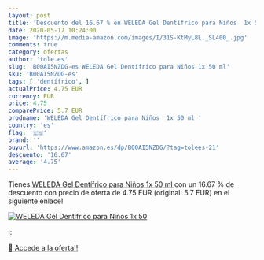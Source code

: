 ```yaml
---
layout: post
title: 'Descuento del 16.67 % en WELEDA Gel Dentífrico para Niños  1x 50 '
date: 2020-05-17 10:24:00
image: 'https://m.media-amazon.com/images/I/31S-KtMyL8L._SL400_.jpg'
comments: true
category: ofertas
author: 'tole.es'
slug: 'B00AI5NZDG-es WELEDA Gel Dentífrico para Niños 1x 50 ml'
sku: 'B00AI5NZDG-es'
tags: [ 'dentífrico', ]
actualPrice: 4.75 EUR
currency: EUR
price: 4.75
comparePrice: 5.7 EUR
prodname: 'WELEDA Gel Dentífrico para Niños  1x 50 ml '
country: 'es'
flag: '🇪🇸'
brand: ''
buyurl: 'https://www.amazon.es/dp/B00AI5NZDG/?tag=tolees-21'
descuento: '16.67'
average: '4.75'
---
```


Tienes [WELEDA Gel Dentífrico para Niños  1x 50 ml ](https://www.amazon.es/dp/B00AI5NZDG/?tag=tolees-21) con un 16.67 % de descuento con precio de oferta de 4.75 EUR (original: 5.7 EUR) en el siguiente enlace!

[![WELEDA Gel Dentífrico para Niños  1x 50 ](https://m.media-amazon.com/images/I/31S-KtMyL8L._SL400_.jpg)](https://www.amazon.es/dp/B00AI5NZDG/?tag=tolees-21)

ℹ️:


[🛒 Accede a la oferta!!](https://www.amazon.es/dp/B00AI5NZDG/?tag=tolees-21)
